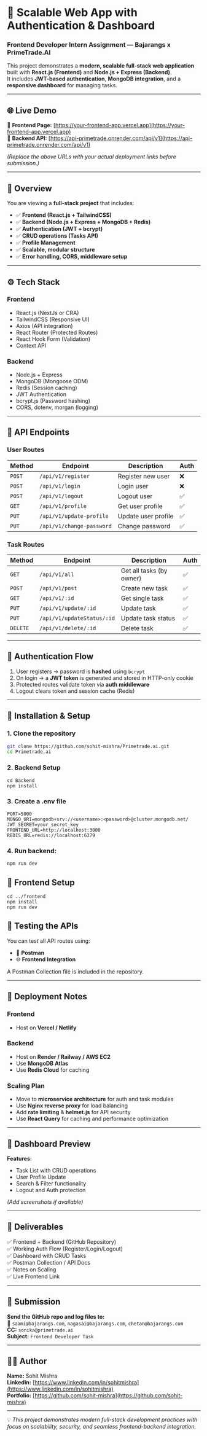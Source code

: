 # 🚀 Scalable Web App with Authentication & Dashboard

### **Frontend Developer Intern Assignment — Bajarangs x PrimeTrade.AI**

This project demonstrates a **modern, scalable full-stack web application** built with **React.js (Frontend)** and **Node.js + Express (Backend)**.  
It includes **JWT-based authentication**, **MongoDB integration**, and a **responsive dashboard** for managing tasks.

---

## 🌐 Live Demo

🔗 **Frontend Page:** [https://your-frontend-app.vercel.app](https://your-frontend-app.vercel.app)  
🔗 **Backend API:** [https://api-primetrade.onrender.com/api/v1](https://api-primetrade.onrender.com/api/v1)

*(Replace the above URLs with your actual deployment links before submission.)*

---

## 🧠 Overview

You are viewing a **full-stack project** that includes:

- ✅ **Frontend (React.js + TailwindCSS)**
- ✅ **Backend (Node.js + Express + MongoDB + Redis)**
- ✅ **Authentication (JWT + bcrypt)**
- ✅ **CRUD operations (Tasks API)**
- ✅ **Profile Management**
- ✅ **Scalable, modular structure**
- ✅ **Error handling, CORS, middleware setup**

---

## ⚙️ Tech Stack

### **Frontend**
- React.js (NextJs or CRA)
- TailwindCSS (Responsive UI)
- Axios (API integration)
- React Router (Protected Routes)
- React Hook Form (Validation)
- Context API

### **Backend**
- Node.js + Express
- MongoDB (Mongoose ODM)
- Redis (Session caching)
- JWT Authentication
- bcrypt.js (Password hashing)
- CORS, dotenv, morgan (logging)

---

## 🧩 API Endpoints

### **User Routes**
| Method | Endpoint | Description | Auth |
|---------|-----------|-------------|------|
| `POST` | `/api/v1/register` | Register new user | ❌ |
| `POST` | `/api/v1/login` | Login user | ❌ |
| `POST` | `/api/v1/logout` | Logout user | ✅ |
| `GET` | `/api/v1/profile` | Get user profile | ✅ |
| `PUT` | `/api/v1/update-profile` | Update user profile | ✅ |
| `PUT` | `/api/v1/change-password` | Change password | ✅ |

### **Task Routes**
| Method | Endpoint | Description | Auth |
|---------|-----------|-------------|------|
| `GET` | `/api/v1/all` | Get all tasks (by owner) | ✅ |
| `POST` | `/api/v1/post` | Create new task | ✅ |
| `GET` | `/api/v1/:id` | Get single task | ✅ |
| `PUT` | `/api/v1/update/:id` | Update task | ✅ |
| `PUT` | `/api/v1/updateStatus/:id` | Update task status | ✅ |
| `DELETE` | `/api/v1/delete/:id` | Delete task | ✅ |

---

## 🔐 Authentication Flow

1. User registers → password is **hashed** using `bcrypt`
2. On login → a **JWT token** is generated and stored in HTTP-only cookie
3. Protected routes validate token via **auth middleware**
4. Logout clears token and session cache (Redis)

---

## 🧰 Installation & Setup

### **1. Clone the repository**
```bash
git clone https://github.com/sohit-mishra/Primetrade.ai.git
cd Primetrade.ai
```

### **2. Backend Setup**
```
cd Backend
npm install
```

### **3. Create a .env file**
```
PORT=5000
MONGO_URI=mongodb+srv://<username>:<password>@cluster.mongodb.net/
JWT_SECRET=your_secret_key
FRONTEND_URL=http://localhost:3000
REDIS_URL=redis://localhost:6379
```

### **4. Run backend:**
```
npm run dev
```

## 🧰 Frontend Setup
```
cd ../frontend
npm install
npm run dev
```

## 🧪 Testing the APIs

You can test all API routes using:

- 🧰 **Postman**
- 🌐 **Frontend Integration**

A Postman Collection file is included in the repository.

---

## 🧭 Deployment Notes

### **Frontend**
- Host on **Vercel / Netlify**

### **Backend**
- Host on **Render / Railway / AWS EC2**
- Use **MongoDB Atlas**
- Use **Redis Cloud** for caching

### **Scaling Plan**
- Move to **microservice architecture** for auth and task modules  
- Use **Nginx reverse proxy** for load balancing  
- Add **rate limiting** & **helmet.js** for API security  
- Use **React Query** for caching and performance optimization  

---

## 📸 Dashboard Preview

**Features:**
- Task List with CRUD operations  
- User Profile Update  
- Search & Filter functionality  
- Logout and Auth protection  

*(Add screenshots if available)*

---

## 🧾 Deliverables

✅ Frontend + Backend (GitHub Repository)  
✅ Working Auth Flow (Register/Login/Logout)  
✅ Dashboard with CRUD Tasks  
✅ Postman Collection / API Docs  
✅ Notes on Scaling  
✅ Live Frontend Link  

---

## 📨 Submission

**Send the GitHub repo and log files to:**  
📩 `saami@bajarangs.com`, `nagasai@bajarangs.com`, `chetan@bajarangs.com`  
**CC:** `sonika@primetrade.ai`  
**Subject:** `Frontend Developer Task`

---

## 🧑‍💻 Author

**Name:** Sohit Mishra  
**LinkedIn:** [https://www.linkedin.com/in/sohitmishra](https://www.linkedin.com/in/sohitmishra)  
**Portfolio:** [https://github.com/sohit-mishra](https://github.com/sohit-mishra)

---

💡 *This project demonstrates modern full-stack development practices with focus on scalability, security, and seamless frontend-backend integration.*
